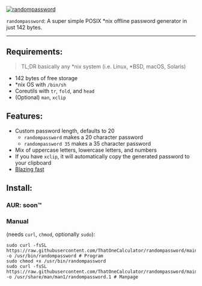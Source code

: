 [![randompassword](https://user-images.githubusercontent.com/44733677/148674869-4d0cf5ee-5386-4e4f-97b0-b8b0535c80d3.gif)](#install)

`randompassword`: A super simple POSIX \*nix offline password generator in just 142 bytes.

---

## Requirements:
> TL;DR basically any \*nix system (i.e. Linux, \*BSD, macOS, Solaris) 
- 142 bytes of free storage
- \*nix OS with `/bin/sh`
- Coreutils with `tr`, `fold`, and `head`
- (Optional) `man`, `xclip`

## Features:
- Custom password length, defaults to 20
  - `randompassword` makes a 20 character password
  - `randompassword 35` makes a 35 character password
- Mix of uppercase letters, lowercase letters, and numbers
- If you have `xclip`, it will automatically copy the generated password to your clipboard
- [Blazing fast](/BENCHMARKS.md)

## Install:
### AUR: soon:tm: 
<!-- ```
yay -S randompassword 
``` -->
### Manual
(needs `curl`, `chmod`, optionally `sudo`):
```
sudo curl -fsSL https://raw.githubusercontent.com/ThatOneCalculator/randompassword/main/randompassword -o /usr/bin/randompassword # Program
sudo chmod +x /usr/bin/randompassword
sudo curl -fsSL https://raw.githubusercontent.com/ThatOneCalculator/randompassword/main/randompassword.1 -o /usr/share/man/man1/randompassword.1 # Manpage
```
